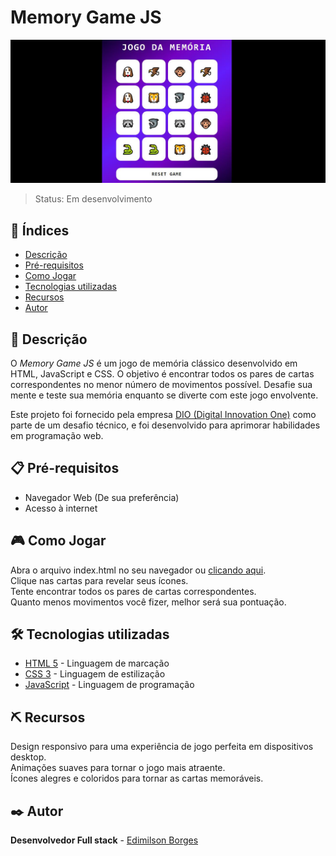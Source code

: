 # Memory Game JS

![Logo do Projeto](https://github.com/EdimilsonBorges/memory-game-js/blob/main/Jogo%20da%20mem%C3%B3ria.jpg)

> Status: Em desenvolvimento

## 📑 Índices
- [Descrição](#-descrição)
- [Pré-requisitos](#-pré-requisitos)
- [Como Jogar](#-como-jogar)
- [Tecnologias utilizadas](#️-tecnologias-utilizadas)
- [Recursos](#️-recursos)
- [Autor](#️-autor)
               
## 📖 Descrição
O *Memory Game JS* é um jogo de memória clássico desenvolvido em HTML, JavaScript e CSS. O objetivo é encontrar todos os pares de cartas correspondentes no menor número de movimentos possível. Desafie sua mente e teste sua memória enquanto se diverte com este jogo envolvente.

Este projeto foi fornecido pela empresa [DIO (Digital Innovation One)](https://www.dio.me/) como parte de um desafio técnico, e foi desenvolvido para aprimorar habilidades em programação web.

## 📋 Pré-requisitos
 - Navegador Web (De sua preferência)
 - Acesso à internet
## 🎮 Como Jogar
Abra o arquivo index.html no seu navegador ou [clicando aqui](https://edimilsonborges.github.io/memory-game-js/).  
Clique nas cartas para revelar seus ícones.  
Tente encontrar todos os pares de cartas correspondentes.  
Quanto menos movimentos você fizer, melhor será sua pontuação.  
## 🛠️ Tecnologias utilizadas
- [HTML 5](https://developer.mozilla.org/pt-BR/docs/Web/HTML) - Linguagem de marcação
- [CSS 3](https://developer.mozilla.org/pt-BR/docs/Web/CSS) - Linguagem de estilização
- [JavaScript](https://developer.mozilla.org/pt-BR/docs/Web/JavaScript) -  Linguagem de programação 
## ⛏️ Recursos
Design responsivo para uma experiência de jogo perfeita em dispositivos desktop.  
Animações suaves para tornar o jogo mais atraente.  
Ícones alegres e coloridos para tornar as cartas memoráveis.  
## ✒️ Autor
**Desenvolvedor Full stack** - [Edimilson Borges](https://github.com/EdimilsonBorges)
